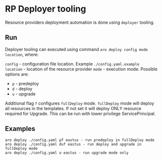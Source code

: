 # RP Deployer tooling

Resource providers deployment automation is done using `deployer` tooling.

## Run
Deployer tooling can executed using command `aro deploy config mode location`,
where:

`config` - configuration file location. Example `./config.yaml.example`
`location` - location of the resource provider
`mode` - execution mode. Possible options are:
* `p` - predeploy
* `d` - deploy
* `u` - upgrade

Additional flag `f` configures `fullDeploy` mode.
`fullDeploy` mode will deploy all resources in the templates. If not
set it will deploy ONLY resource required for Upgrade. This can be run with lower
privilege ServicePrincipal.

## Examples

```
aro deploy ./config.yaml pf eastus - run predeploy in fullDeploy mode
aro deploy ./config.yaml duf eastus - run deploy and upgrade in fullDeploy mode
aro deploy ./config.yaml u eastus - run upgrade mode only
```
